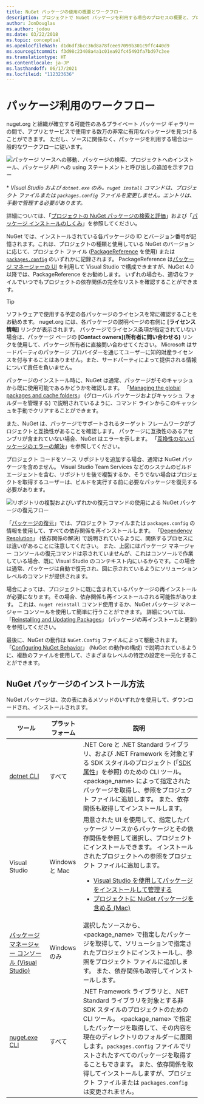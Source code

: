 ```yaml
---
title: NuGet パッケージの使用の概要とワークフロー
description: プロジェクトで NuGet パッケージを利用する場合のプロセスの概要と、プロセスの他の特定の部分へのリンク。
author: JonDouglas
ms.author: jodou
ms.date: 03/22/2018
ms.topic: conceptual
ms.openlocfilehash: d1d6df3bcc36d8a78fcee97099b301c9ffc440d9
ms.sourcegitcommit: f3d98c23408a4a1c01ea92fc45493fa7bd97c3ee
ms.translationtype: HT
ms.contentlocale: ja-JP
ms.lasthandoff: 06/17/2021
ms.locfileid: "112323636"
---
```

# <a name="package-consumption-workflow"></a>パッケージ利用のワークフロー

nuget.org と組織が確立する可能性のあるプライベート パッケージ ギャラリーの間で、アプリとサービスで使用する数万の非常に有用なパッケージを見つけることができます。 ただし、ソースに関係なく、パッケージを利用する場合は一般的なワークフローに従います。

![パッケージ ソースへの移動、パッケージの検索、プロジェクトへのインストール、パッケージ API への using ステートメントと呼び出しの追加を示すフロー](media/Overview-01-GeneralFlow.png)

\* _Visual Studio および `dotnet.exe` のみ。`nuget install` コマンドは、プロジェクト ファイルまたは `packages.config` ファイルを変更しません。エントリは、手動で管理する必要があります。_

詳細については、「[プロジェクトの NuGet パッケージの検索と評価](../consume-packages/finding-and-choosing-packages.md)」および「[パッケージ インストールのしくみ](../concepts/package-installation-process.md)」を参照してください。

NuGet では、インストールされている各パッケージの ID とバージョン番号が記憶されます。これは、プロジェクトの種類と使用している NuGet のバージョンに応じて、プロジェクト ファイル ([PackageReference](../consume-packages/package-references-in-project-files.md) を使用) または [`packages.config`](../reference/packages-config.md) のいずれかに記録されます。 PackageReference は[パッケージ マネージャーの UI](install-use-packages-visual-studio.md) を利用して Visual Studio で構成できますが、NuGet 4.0 以降では、PackageReference をお勧めします。 いずれの場合も、適切なファイルでいつでもプロジェクトの依存関係の完全なリストを確認することができます。

> [!Tip]
> ソフトウェアで使用する予定の各パッケージのライセンスを常に確認することをお勧めます。 nuget.org には、各パッケージの説明ページの右側に **[ライセンス情報]** リンクが表示されます。 パッケージでライセンス条項が指定されていない場合は、パッケージ ページの **[Contact owners]\(所有者に問い合わせる\)** リンクを使用して、パッケージ所有者に直接問い合わせてください。 Microsoft はサードパーティのパッケージ プロバイダーを通じてユーザーに知的財産ライセンスを付与することはありません。また、サードパーティによって提供される情報について責任を負いません。

パッケージのインストール時に、NuGet は通常、パッケージがそのキャッシュから既に使用可能であるかどうかを確認します。 「[Managing the global packages and cache folders](../consume-packages/managing-the-global-packages-and-cache-folders.md)」 (グローバル パッケージおよびキャッシュ フォルダーを管理する) で説明されているように、コマンド ラインからこのキャッシュを手動でクリアすることができます。

また、NuGet は、パッケージでサポートされるターゲット フレームワークがプロジェクトと互換性があることを確認します。 パッケージに互換性のあるアセンブリが含まれていない場合、NuGet はエラーを示します。 「[互換性のないパッケージのエラーの解決](../concepts/dependency-resolution.md#resolving-incompatible-package-errors)」を参照してください。

プロジェクト コードをソース リポジトリを追加する場合、通常は NuGet パッケージを含めません。 Visual Studio Team Services などのシステムのビルド エージェントを含む、リポジトリを後で複製するか、そうでない場合はプロジェクトを取得するユーザーは、ビルドを実行する前に必要なパッケージを復元する必要があります。

![リポジトリの複製およびいずれかの復元コマンドの使用による NuGet パッケージの復元フロー](media/Overview-02-RestoreFlow.png)

「[パッケージの復元](../consume-packages/package-restore.md)」では、プロジェクト ファイルまたは `packages.config` の情報を使用して、すべての依存関係を再インストールします。 「[Dependency Resolution](../concepts/dependency-resolution.md)」 (依存関係の解決) で説明されているように、関係するプロセスには違いがあることに注意してください。 また、上図にはパッケージ マネージャー コンソールの復元コマンドは示されていませんが、これはコンソールで作業している場合、既に Visual Studio のコンテキスト内にいるからです。この場合は通常、パッケージは自動で復元され、図に示されているようにソリューション レベルのコマンドが提供されます。

場合によっては、プロジェクトに既に含まれているパッケージの再インストールが必要になります。その場合、依存関係も再インストールされる可能性があります。 これは、`nuget reinstall` コマンド使用するか、NuGet パッケージ マネージャー コンソールを使用して簡単に行うことができます。 詳細については、「[Reinstalling and Updating Packages](../consume-packages/reinstalling-and-updating-packages.md)」 (パッケージの再インストールと更新) を参照してください。

最後に、NuGet の動作は `NuGet.Config` ファイルによって駆動されます。 「[Configuring NuGet Behavior](../consume-packages/configuring-nuget-behavior.md)」 (NuGet の動作の構成) で説明されているように、複数のファイルを使用して、さまざまなレベルの特定の設定を一元化することができます。

## <a name="ways-to-install-a-nuget-package"></a>NuGet パッケージのインストール方法

NuGet パッケージは、次の表にあるメソッドのいずれかを使用して、ダウンロードされ、インストールされます。

| ツール | プラットフォーム | 説明 |
| --- | --- | --- |
| [dotnet CLI](install-use-packages-dotnet-cli.md) | すべて | .NET Core と .NET Standard ライブラリ、および .NET Framework を対象とする SDK スタイルのプロジェクト (「[SDK 属性](/dotnet/core/tools/csproj#additions)」を参照) のための CLI ツール。 \<package_name\> によって指定されたパッケージを取得し、参照をプロジェクト ファイルに追加します。 また、依存関係も取得してインストールします。 |
| Visual Studio | Windows と Mac | 用意された UI を使用して、指定したパッケージ ソースからパッケージとその依存関係を参照して選択し、プロジェクトにインストールできます。 インストールされたプロジェクトへの参照をプロジェクト ファイルに追加します。<ul><li>[Visual Studio を使用してパッケージをインストールして管理する](install-use-packages-visual-studio.md)</li><li>[プロジェクトに NuGet パッケージを含める (Mac)](/visualstudio/mac/nuget-walkthrough)</li></ul> |
| [パッケージ マネージャー コンソール (Visual Studio)](install-use-packages-powershell.md) | Windows のみ | 選択したソースから、\<package_name\> で指定したパッケージを取得して、ソリューションで指定されたプロジェクトにインストールし、参照をプロジェクト ファイルに追加します。 また、依存関係も取得してインストールします。 |
| [nuget.exe CLI](install-use-packages-nuget-cli.md) | すべて | .NET Framework ライブラリと、.NET Standard ライブラリを対象とする非 SDK スタイルのプロジェクトのための CLI ツール。 \<package_name\> で指定したパッケージを取得して、その内容を現在のディレクトリのフォルダーに展開します。`packages.config` ファイルでリストされたすべてのパッケージを取得することもできます。 また、依存関係を取得してインストールしますが、プロジェクト ファイルまたは `packages.config` は変更されません。 |
